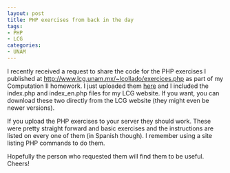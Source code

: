 ```yaml
---
layout: post
title: PHP exercises from back in the day
tags:
- PHP
- LCG
categories:
- UNAM
---
```

<p>I recently received a request to share the code for the PHP exercises I published at <a href="http://www.lcg.unam.mx/~lcollado/exercices.php"><a href="http://www.lcg.unam.mx/~lcollado/exercices.php">http://www.lcg.unam.mx/~lcollado/exercices.php</a></a> as part of my Computation II homework. I just uploaded them <a href="http://www.biostat.jhsph.edu/~lcollado/lcg/lcg_php_lcollado.zip">here</a> and I included the index.php and index_en.php files for my LCG website. If you want, you can download these two directly from the LCG website (they might even be newer versions).</p>
<p>If you upload the PHP exercises to your server they should work. These were pretty straight forward and basic exercises and the instructions are listed on every one of them (in Spanish though). I remember using a site listing PHP commands to do them.</p>
<p>Hopefully the person who requested them will find them to be useful. Cheers!</p>
